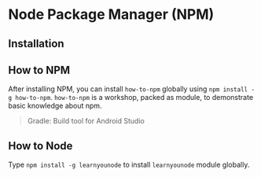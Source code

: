 # Node Package Manager (NPM)

## Installation

## How to NPM
After installing NPM, you can install `how-to-npm` globally using `npm install -g how-to-npm`. `how-to-npm` is a workshop, packed as module, to demonstrate basic knowledge about npm.

>Gradle: Build tool for Android Studio

## How to Node
Type `npm install -g learnyounode` to install `learnyounode` module globally.